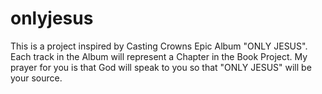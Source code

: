 # onlyjesus
This is a project inspired by Casting Crowns Epic Album "ONLY JESUS". Each track in the Album will represent a Chapter in the Book Project. My prayer for you is that God will speak to you so that "ONLY JESUS" will be your source.

